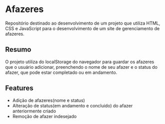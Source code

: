# Afazeres
Repositório destinado ao desenvolvimento de um projeto que utiliza HTML, CSS e JavaScript para o desenvolvimento de um site de gerenciamento de afazeres.

## Resumo
O projeto utiliza do localStorage do navegador para guardar os afazeres que o usuário adicionar, preenchendo o nome de seu afazer e o status do afazer, que pode estar completado ou em andamento.

## Features
- Adição de afazeres(nome e status)
- Alteração de status(em andamento e concluido) do afazer anteriormente criado
- Remoção de afazer indesejado
